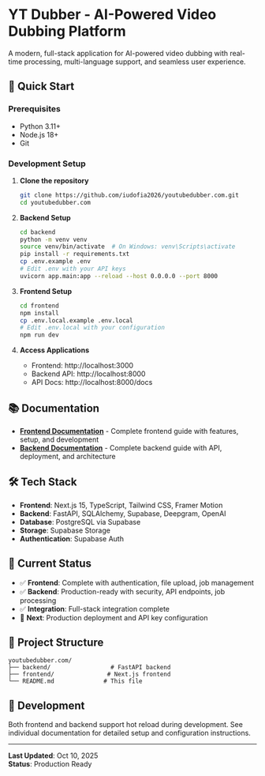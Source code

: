 # YT Dubber - AI-Powered Video Dubbing Platform

A modern, full-stack application for AI-powered video dubbing with real-time processing, multi-language support, and seamless user experience.

## 🚀 Quick Start

### Prerequisites
- Python 3.11+
- Node.js 18+
- Git

### Development Setup

1. **Clone the repository**
   ```bash
   git clone https://github.com/iudofia2026/youtubedubber.com.git
   cd youtubedubber.com
   ```

2. **Backend Setup**
   ```bash
   cd backend
   python -m venv venv
   source venv/bin/activate  # On Windows: venv\Scripts\activate
   pip install -r requirements.txt
   cp .env.example .env
   # Edit .env with your API keys
   uvicorn app.main:app --reload --host 0.0.0.0 --port 8000
   ```

3. **Frontend Setup**
   ```bash
   cd frontend
   npm install
   cp .env.local.example .env.local
   # Edit .env.local with your configuration
   npm run dev
   ```

4. **Access Applications**
   - Frontend: http://localhost:3000
   - Backend API: http://localhost:8000
   - API Docs: http://localhost:8000/docs

## 📚 Documentation

- **[Frontend Documentation](./frontend/README.md)** - Complete frontend guide with features, setup, and development
- **[Backend Documentation](./backend/README.md)** - Complete backend guide with API, deployment, and architecture

## 🛠 Tech Stack

- **Frontend**: Next.js 15, TypeScript, Tailwind CSS, Framer Motion
- **Backend**: FastAPI, SQLAlchemy, Supabase, Deepgram, OpenAI
- **Database**: PostgreSQL via Supabase
- **Storage**: Supabase Storage
- **Authentication**: Supabase Auth

## 🎯 Current Status

- ✅ **Frontend**: Complete with authentication, file upload, job management
- ✅ **Backend**: Production-ready with security, API endpoints, job processing
- ✅ **Integration**: Full-stack integration complete
- 🎯 **Next**: Production deployment and API key configuration

## 📁 Project Structure

```
youtubedubber.com/
├── backend/                 # FastAPI backend
├── frontend/               # Next.js frontend
└── README.md              # This file
```

## 🔧 Development

Both frontend and backend support hot reload during development. See individual documentation for detailed setup and configuration instructions.

---

**Last Updated**: Oct 10, 2025  
**Status**: Production Ready